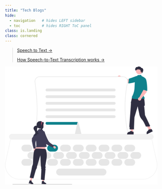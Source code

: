 ```yaml
---
title: "Tech Blogs"
hide:
  - navigation   # hides LEFT sidebar
  - toc          # hides RIGHT ToC panel
class: is.landing
class: cornered
---
```


> [Speech to Text →](./speech-to-text-1.md/)
>
> [How Speech-to-Text Transcription works →](./speech-to-text-2.md/)


<img class="corner-art"
     src="../assets/blog.svg"
     alt=""
     style="--corner-w: 500px; --corner-pad: 240px;">